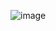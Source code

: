 ![image](https://user-images.githubusercontent.com/109624858/226918638-b510aebd-3fb5-4931-aa38-337d8ba4cc26.png)
